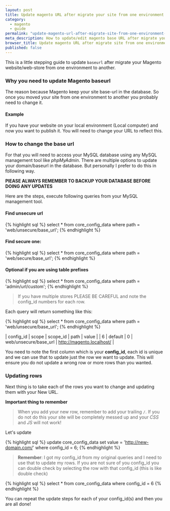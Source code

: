 ```yaml
---
layout: post
title: Update magento URL after migrate your site from one environment to another
category: 
  - magento
  - guide
permalink: "update-magento-url-after-migrate-site-from-one-environment-to-another"
meta_description: How to update/edit magento base URL after migrate your site from one environment to another
browser_title: Update magento URL after migrate site from one environment to another
published: false
---
```



This is a little stepping guide to update `baseurl` after migrate your 
Magento website/web-store from one environment to another.

### Why you need to update Magento baseurl

The reason because Magento keep your site base-url in the database. So once you
moved your site from one environment to another you probably need to change it.

#### Example

If you have your website on your local environment (Local computer) 
and now you want to publish it. You will need to change your URL to reflect 
this.

### How to change the base url

For that you will need to access your MySQL database using any MySQL management 
tool like *phpMyAdmin*. There are multiple options to update your domain/baseurl
in the database. But personally I prefer to do this in following way.

**PlEASE ALWAYS REMEMBER TO BACKUP YOUR DATABASE BEFORE DOING ANY UPDATES**

Here are the steps, execute following queries from your MySQL management tool.

#### Find unsecure url

{% highlight sql %}
select * from core_config_data where path = 'web/unsecure/base_url';
{% endhighlight %}

#### Find secure one:

{% highlight sql %}
select * from core_config_data where path = 'web/secure/base_url';
{% endhighlight %}

#### Optional if you are using table prefixes 

{% highlight sql %}
select * from core_config_data where path = 'admin/url/custom';
{% endhighlight %}


> If you have multiple stores PLEASE BE CAREFUL and note the config_id numbers 
for each row.

Each query will return something like this:

{% highlight sql %}
select * from core_config_data where path = 'web/unsecure/base_url';
{% endhighlight %}

| config_id | scope | scope_id | path | value |
| 6 | default | 0 | web/unsecure/base_url | http://magento.localhost/  |

You need to note the first column which is your **config_id**, each id is 
unique and we can use that to update just the row we want to update. 
This will ensure you do not update a wrong row or more rows than you wanted.

### Updating rows

Next thing is to take each of the rows you want to change and updating 
them with your New URL.

**Important thing to remember**

> When you add your new row, remember to add your trailing `/`. If you do not do 
this your site will be completely messed up and your *CSS* and *JS* will not work!

Let's update

{% highlight sql %}
update core_config_data
set value = 'http://new-domain.com/'
where config_id = 6;
{% endhighlight %}

> **Remember**: I got my config_id from my original queries and I need to use that to update my rows. If you are not sure of you config_id you can double check by selecting the row with that config_id (this is like double check)

{% highlight sql %}
select * from core_config_data where config_id = 6
{% endhighlight %}

You can repeat the update steps for each of your config_id(s) and then you are 
all done!

